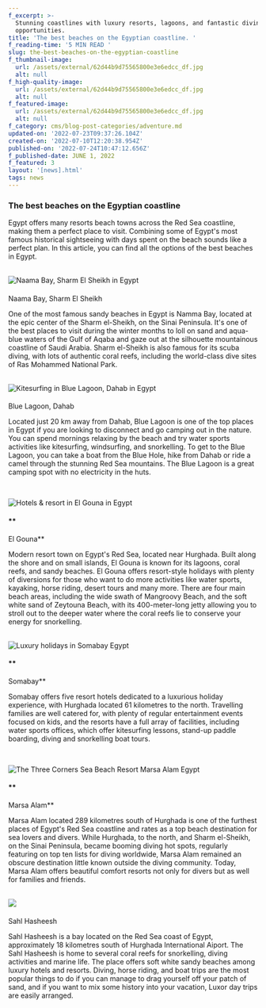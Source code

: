```yaml
---
f_excerpt: >-
  Stunning coastlines with luxury resorts, lagoons, and fantastic diving
  opportunities. 
title: 'The best beaches on the Egyptian coastline. '
f_reading-time: '5 MIN READ '
slug: the-best-beaches-on-the-egyptian-coastline
f_thumbnail-image:
  url: /assets/external/62d44b9d75565800e3e6edcc_df.jpg
  alt: null
f_high-quality-image:
  url: /assets/external/62d44b9d75565800e3e6edcc_df.jpg
  alt: null
f_featured-image:
  url: /assets/external/62d44b9d75565800e3e6edcc_df.jpg
  alt: null
f_category: cms/blog-post-categories/adventure.md
updated-on: '2022-07-23T09:37:26.104Z'
created-on: '2022-07-10T12:20:38.954Z'
published-on: '2022-07-24T10:47:12.656Z'
f_published-date: JUNE 1, 2022
f_featured: 3
layout: '[news].html'
tags: news
---
```


### The best beaches on the Egyptian coastline

Egypt offers many resorts beach towns across the Red Sea coastline, making them a perfect place to visit. Combining some of Egypt's most famous historical sightseeing with days spent on the beach sounds like a perfect plan. In this article, you can find all the options of the best beaches in Egypt.  
‍

![Naama Bay, Sharm El Sheikh in Egypt ](/assets/external/62d58c7e2d99940872bacdaa_322.jpg)

####   
Naama Bay, Sharm El Sheikh

One of the most famous sandy beaches in Egypt is Namma Bay, located at the epic center of the Sharm el-Sheikh, on the Sinai Peninsula. It's one of the best places to visit during the winter months to loll on sand and aqua-blue waters of the Gulf of Aqaba and gaze out at the silhouette mountainous coastline of Saudi Arabia. Sharm el-Sheikh is also famous for its scuba diving, with lots of authentic coral reefs, including the world-class dive sites of Ras Mohammed National Park.  
‍

![Kitesurfing in Blue Lagoon, Dahab in Egypt ](/assets/external/62d808fdd64b87fa052f6494_33333.jpg)

####   
Blue Lagoon, Dahab

Located just 20 km away from Dahab, Blue Lagoon is one of the top places in Egypt if you are looking to disconnect and go camping out in the nature. You can spend mornings relaxing by the beach and try water sports activities like kitesurfing, windsurfing, and snorkelling. To get to the Blue Lagoon, you can take a boat from the Blue Hole, hike from Dahab or ride a camel through the stunning Red Sea mountains. The Blue Lagoon is a great camping spot with no electricity in the huts.

‍

![Hotels & resort in El Gouna in Egypt ](/assets/external/62d803b4ec7500fa95d32695_b3333.jpg)

#### **  
El Gouna**

Modern resort town on Egypt's Red Sea, located near Hurghada. Built along the shore and on small islands, El Gouna is known for its lagoons, coral reefs, and sandy beaches. El Gouna offers resort-style holidays with plenty of diversions for those who want to do more activities like water sports, kayaking, horse riding, desert tours and many more. There are four main beach areas, including the wide swath of Mangroovy Beach, and the soft white sand of Zeytouna Beach, with its 400-meter-long jetty allowing you to stroll out to the deeper water where the coral reefs lie to conserve your energy for snorkelling.  
‍

![Luxury holidays in Somabay Egypt ](/assets/external/62d8072d93a2ee1169d2c13b_sa.jpg)

#### **  
Somabay**

Somabay offers five resort hotels dedicated to a luxurious holiday experience, with Hurghada located 61 kilometres to the north. Travelling families are well catered for, with plenty of regular entertainment events focused on kids, and the resorts have a full array of facilities, including water sports offices, which offer kitesurfing lessons, stand-up paddle boarding, diving and snorkelling boat tours.

‍

![The Three Corners Sea Beach Resort Marsa Alam Egypt ](/assets/external/62d816d809514d7762488323_222b3.jpg)

#### **  
Marsa Alam**

Marsa Alam located 289 kilometres south of Hurghada is one of the furthest places of Egypt's Red Sea coastline and rates as a top beach destination for sea lovers and divers. While Hurghada, to the north, and Sharm el-Sheikh, on the Sinai Peninsula, became booming diving hot spots, regularly featuring on top ten lists for diving worldwide, Marsa Alam remained an obscure destination little known outside the diving community. Today, Marsa Alam offers beautiful comfort resorts not only for divers but as well for families and friends.  
‍

![](/assets/external/62d58d801925c858a4d37224_ttt.jpg)

####   
Sahl Hasheesh

Sahl Hasheesh is a bay located on the Red Sea coast of Egypt, approximately 18 kilometres south of Hurghada International Aiport. The Sahl Hasheesh is home to several coral reefs for snorkelling, diving activities and marine life. The place offers soft white sandy beaches among luxury hotels and resorts. Diving, horse riding, and boat trips are the most popular things to do if you can manage to drag yourself off your patch of sand, and if you want to mix some history into your vacation, Luxor day trips are easily arranged.
